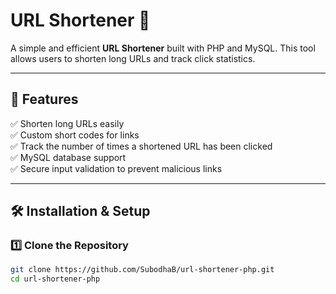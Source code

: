 # URL Shortener 🚀

A simple and efficient **URL Shortener** built with PHP and MySQL. This tool allows users to shorten long URLs and track click statistics.

---

## 📌 Features
✅ Shorten long URLs easily  
✅ Custom short codes for links  
✅ Track the number of times a shortened URL has been clicked  
✅ MySQL database support  
✅ Secure input validation to prevent malicious links  

---

## 🛠 Installation & Setup

### **1️⃣ Clone the Repository**
```sh
git clone https://github.com/SubodhaB/url-shortener-php.git
cd url-shortener-php
